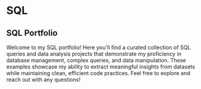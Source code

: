 # SQL
## SQL Portfolio

Welcome to my SQL portfolio! Here you'll find a curated collection of SQL queries and data analysis projects that demonstrate my proficiency in database management, complex queries, and data manipulation. These examples showcase my ability to extract meaningful insights from datasets while maintaining clean, efficient code practices. Feel free to explore and reach out with any questions!
